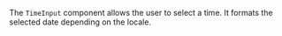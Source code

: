 The `TimeInput` component allows the user to select a time.
It formats the selected date depending on the locale.
